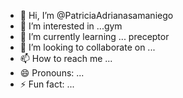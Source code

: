 - 👋 Hi, I’m @PatriciaAdrianasamaniego
- 👀 I’m interested in ...gym
- 🌱 I’m currently learning ... preceptor 
- 💞️ I’m looking to collaborate on ...
- 📫 How to reach me ...
- 😄 Pronouns: ...
- ⚡ Fun fact: ...

<!---
Adrianasama/Adrianasama is a ✨ special ✨ repository because its `README.md` (this file) appears on your GitHub profile.
You can click the Preview link to take a look at your changes.
--->
